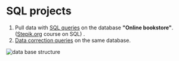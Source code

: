 # SQL projects


1. Pull data with [SQL queries](https://github.com/TaniaS-LV/learning_sql/blob/main/SQL_1.ipynb) on the database **"Online bookstore"**. ([Stepik.org](https://stepik.org/course/63054) course on SQL) . 
2. [Data correction queries](https://github.com/TaniaS-LV/learning_sql/blob/main/SQL_2.ipynb) on the same database. 

![data base structure](https://ucarecdn.com/bad26356-5e34-4945-a9d4-0748686a6b54/)
